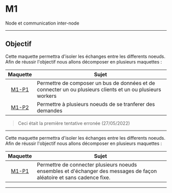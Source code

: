 # M1
Node et communication inter-node

---

## Objectif

Cette maquette permettra d'isoler les échanges entre les differents noeuds. Afin de réussir l'objectif nous allons décomposer en plusieurs maquettes : 

|        Maquette        | Sujet                                                                                                    |
|:----------------------:|----------------------------------------------------------------------------------------------------------|
| [M1-P1](../docs/M1.md) | Permettre de composer un bus de données et de connecter un ou plusieurs clients et un ou plusieurs workers|
| [M1-P2](../docs/M1.md) | Permettre à plusieurs noeuds de se tranferer des demandes|


>Ceci était la première tentative erronée (27/05/2022) 
---

Cette maquette permettra d'isoler les échanges entre les differents noeuds.
Afin de réussir l'objectif nous allons décomposer en plusieurs maquettes :

|        Maquette         | Sujet   |
|:-----------------------:|---------|
| [M1-P1](../docs/M1.md) | Permettre de connecter plusieurs noeuds ensembles et d'échanger des messages de façon aléatoire et sans cadence fixe.|


---

